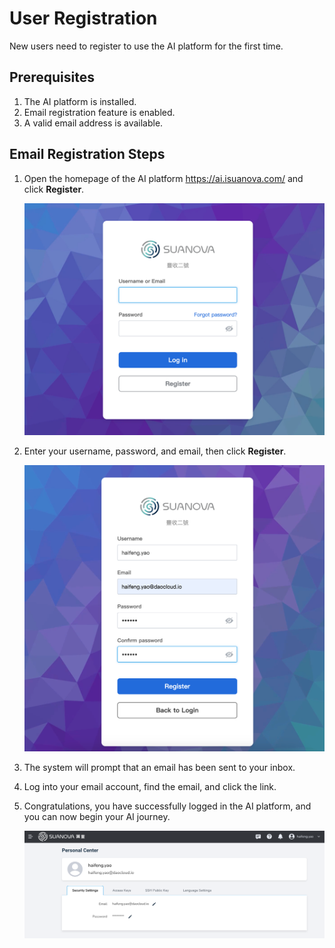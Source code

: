 # User Registration

New users need to register to use the AI platform for the first time.

## Prerequisites

1. The AI platform is installed.
2. Email registration feature is enabled.
3. A valid email address is available.

## Email Registration Steps

1. Open the homepage of the AI platform <https://ai.isuanova.com/> and click **Register**.

    ![home](./images/regis01.PNG)

2. Enter your username, password, and email, then click **Register**.

    ![to register](./images/regis02.PNG)

3. The system will prompt that an email has been sent to your inbox.

4. Log into your email account, find the email, and click the link.

5. Congratulations, you have successfully logged in the AI platform, and you can now begin your AI journey.

    ![verify](./images/regis05.PNG)
